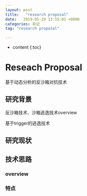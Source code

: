 ```yaml
---
layout: post
title:   "research proposal"
date:   2019-05-29 13:55:01 +0800
categories: 杂记
tag: "research proposal"

---
```

* content
{:toc}


# Reseach Proposal

基于动态分析的反沙箱对抗技术

## 研究背景

反沙箱技术、沙箱逃逸技术overview

基于trigger的逃逸技术

## 研究现状



## 技术思路

### overview



### 特点





